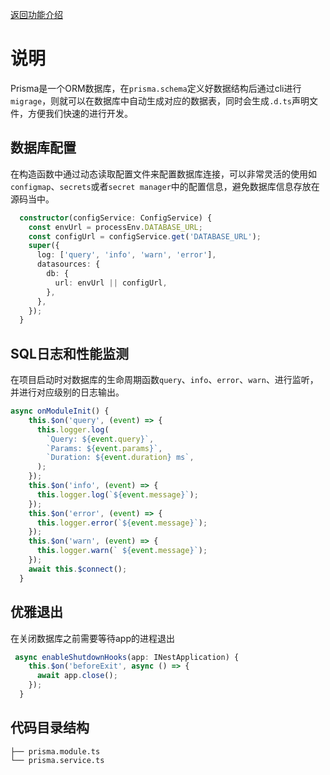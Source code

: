 [返回功能介绍](/feature/)

# 说明

Prisma是一个ORM数据库，在`prisma.schema`定义好数据结构后通过cli进行`migrage`，则就可以在数据库中自动生成对应的数据表，同时会生成`.d.ts`声明文件，方便我们快速的进行开发。



## 数据库配置

在构造函数中通过动态读取配置文件来配置数据库连接，可以非常灵活的使用如`configmap`、`secrets`或者`secret manager`中的配置信息，避免数据库信息存放在源码当中。

```typescript
  constructor(configService: ConfigService) {
    const envUrl = processEnv.DATABASE_URL;
    const configUrl = configService.get('DATABASE_URL');
    super({
      log: ['query', 'info', 'warn', 'error'],
      datasources: {
        db: {
          url: envUrl || configUrl,
        },
      },
    });
  }
```



## SQL日志和性能监测

在项目启动时对数据库的生命周期函数`query`、`info`、`error`、`warn`、进行监听，并进行对应级别的日志输出。

```typescript
async onModuleInit() {
    this.$on('query', (event) => {
      this.logger.log(
        `Query: ${event.query}`,
        `Params: ${event.params}`,
        `Duration: ${event.duration} ms`,
      );
    });
    this.$on('info', (event) => {
      this.logger.log(`${event.message}`);
    });
    this.$on('error', (event) => {
      this.logger.error(`${event.message}`);
    });
    this.$on('warn', (event) => {
      this.logger.warn(` ${event.message}`);
    });
    await this.$connect();
  }
```



## 优雅退出

在关闭数据库之前需要等待app的进程退出

```typescript
 async enableShutdownHooks(app: INestApplication) {
    this.$on('beforeExit', async () => {
      await app.close();
    });
  }
```





## 代码目录结构

```
├── prisma.module.ts
└── prisma.service.ts
```

